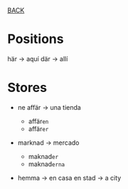 [BACK](./VOCABULARY.md)

# Positions

här -> aquí
där -> allí

# Stores

- ne affär -> una tienda
  - affär`en`
  - affär`er`

- marknad -> mercado
  - maknad`er`
  - maknad`erna`

- hemma -> en casa
en stad -> a city